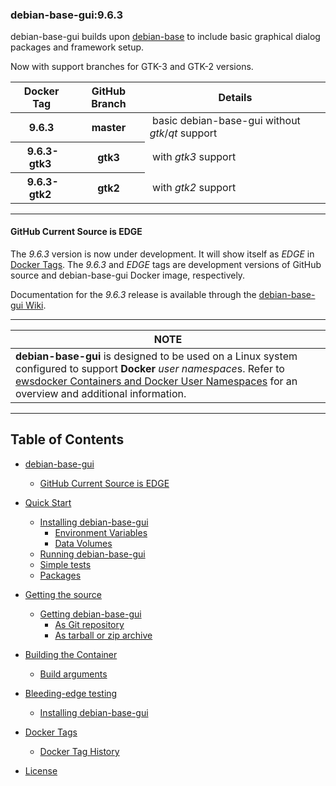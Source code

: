 ### debian-base-gui:9.6.3  

debian-base-gui builds upon [debian-base](https://github.com/ewsdocker/debian-base/wiki/debian-base) to include basic graphical dialog packages and framework setup.  

Now with support branches for GTK-3 and GTK-2 versions.

<table>  
 <thead>  
  <tr>  
   <th>Docker Tag</th>  
   <th>GitHub Branch</th>
   <th>Details</th>  
  </tr>  
 </thead>  
 <tbody>  
  <tr>  
   <th>&nbsp;9.6.3&nbsp;</th>  
   <th>&nbsp;master&nbsp;</th>
   <td>&nbsp;basic debian-base-gui without <i>gtk</i>/<i>qt</i> support&nbsp;</td>  
  </tr>  
  <tr>  
   <th>&nbsp;9.6.3-gtk3&nbsp;</th>  
   <th>&nbsp;gtk3&nbsp;</th>
   <td>&nbsp;with <i>gtk3</i> support&nbsp;</td>  
  </tr>  
  <tr>  
   <th>&nbsp;9.6.3-gtk2&nbsp;</th>  
   <th>&nbsp;gtk2&nbsp;</th>
   <td>&nbsp;with <i>gtk2</i> support&nbsp;</td>  
  </tr>  
 </tbody>  
</table>  
  
____  
#### GitHub Current Source is EDGE
The _9.6.3_ version is now under development. It will show itself as _EDGE_ in [Docker Tags](https://hub.docker.com/r/ewsdocker/debian-base-gui/tags/).  The _9.6.3_ and _EDGE_ tags are development versions of GitHub source and debian-base-gui Docker image, respectively.  

Documentation for the _9.6.3_ release is available through the [debian-base-gui Wiki](https://github.com/ewsdocker/debian-base-gui/wiki).  

____  
<table>
 <thead>
  <tr><th>NOTE</td=h></tr>
 </thead>
 <tbody>
  <tr><td><b>debian-base-gui</b> is designed to be used on a Linux system configured to support <b>Docker</b> <i>user namespace</i>s.  Refer to <a href="https://github.com/ewsdocker/ewsdocker.github.io/wiki/UserNS-Overview">ewsdocker Containers and Docker User Namespaces</a> for an overview and additional information.</td>
  </tr>
 </tbody>
</table>  


____

## Table of Contents

   * [debian-base-gui](https://github.com/ewsdocker/debian-base-gui/wiki/Home)
      * [GitHub Current Source is EDGE](https://github.com/ewsdocker/debian-base-gui/wiki/QuickStart#github-current-source-is-edge)  


   * [Quick Start](https://github.com/ewsdocker/debian-base-gui/wiki/QuickStart)
      * [Installing debian-base-gui](https://github.com/ewsdocker/debian-base-gui/wiki/QuickStart#installing-debian-base-gui)  
         * [Environment Variables](https://github.com/ewsdocker/debian-base-gui/wiki/QuickStart#environment-variables)  
         * [Data Volumes](https://github.com/ewsdocker/debian-base-gui/wiki/QuickStart#data-volumes)  
      * [Running debian-base-gui](https://github.com/ewsdocker/debian-base-gui/wiki/QuickStart#running-debian-base-gui)  
      * [Simple tests](https://github.com/ewsdocker/debian-base-gui/wiki/QuickStart#simple-tests)  
      * [Packages](https://github.com/ewsdocker/debian-base-gui/wiki/QuickStart#packages)  


   * [Getting the source](https://github.com/ewsdocker/debian-base-gui/wiki/Getting#getting)  
      * [Getting debian-base-gui](https://github.com/ewsdocker/debian-base-gui/wiki/Getting#getting-debian-base-gui)  
         * [As Git repository](https://github.com/ewsdocker/debian-base-gui/wiki/Getting#as-git-repository)  
         * [As tarball or zip archive](https://github.com/ewsdocker/debian-base-gui/wiki/Getting#as-tarball-or-zip-archive)  


   * [Building the Container](https://github.com/ewsdocker/debian-base-gui/wiki/Building#building-the-container)  
      * [Build arguments](https://github.com/ewsdocker/debian-base-gui/wiki/Building#build-arguments)  


   * [Bleeding-edge testing](https://github.com/ewsdocker/debian-base-gui/wiki/EdgeTesting#overview)  
      * [Installing debian-base-gui](https://github.com/ewsdocker/debian-base-gui/wiki/EdgeTesting#Installing-debian-base-gui)  


   * [Docker Tags](https://github.com/ewsdocker/debian-base-gui/wiki/Docker-Tags)  
      * [Docker Tag History](https://github.com/ewsdocker/debian-base-gui/wiki/Docker-Tags#docker-tag-history)
   

   * [License](https://github.com/ewsdocker/debian-base-gui/wiki/LICENSE)

